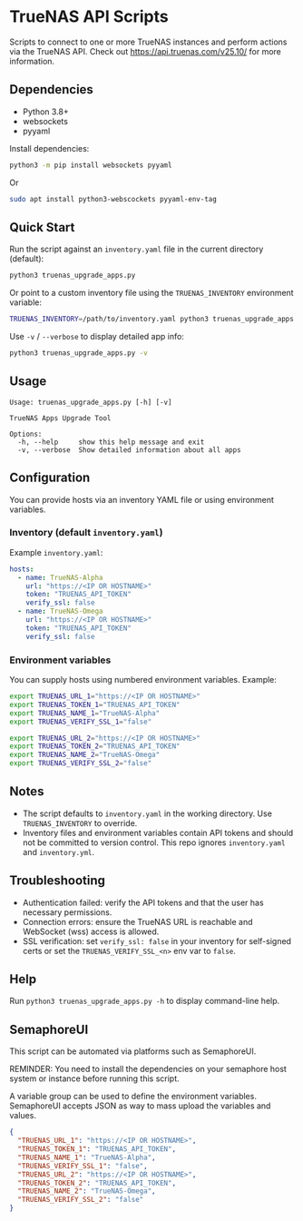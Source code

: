 # TrueNAS API Scripts

Scripts to connect to one or more TrueNAS instances and perform actions via the TrueNAS API. Check out https://api.truenas.com/v25.10/ for more information.

## Dependencies

- Python 3.8+
- websockets
- pyyaml

Install dependencies:

```bash
python3 -m pip install websockets pyyaml
```
Or
```bash
sudo apt install python3-webscockets pyyaml-env-tag
```

## Quick Start

Run the script against an `inventory.yaml` file in the current directory (default):

```bash
python3 truenas_upgrade_apps.py
```

Or point to a custom inventory file using the `TRUENAS_INVENTORY` environment variable:

```bash
TRUENAS_INVENTORY=/path/to/inventory.yaml python3 truenas_upgrade_apps.py
```

Use `-v` / `--verbose` to display detailed app info:

```bash
python3 truenas_upgrade_apps.py -v
```

## Usage

```
Usage: truenas_upgrade_apps.py [-h] [-v]

TrueNAS Apps Upgrade Tool

Options:
  -h, --help     show this help message and exit
  -v, --verbose  Show detailed information about all apps
```

## Configuration

You can provide hosts via an inventory YAML file or using environment variables.

### Inventory (default `inventory.yaml`)

Example `inventory.yaml`:

```yaml
hosts:
  - name: TrueNAS-Alpha
    url: "https://<IP OR HOSTNAME>"
    token: "TRUENAS_API_TOKEN"
    verify_ssl: false
  - name: TrueNAS-Omega
    url: "https://<IP OR HOSTNAME>"
    token: "TRUENAS_API_TOKEN"
    verify_ssl: false
```

### Environment variables

You can supply hosts using numbered environment variables. Example:

```bash
export TRUENAS_URL_1="https://<IP OR HOSTNAME>"
export TRUENAS_TOKEN_1="TRUENAS_API_TOKEN"
export TRUENAS_NAME_1="TrueNAS-Alpha"
export TRUENAS_VERIFY_SSL_1="false"

export TRUENAS_URL_2="https://<IP OR HOSTNAME>"
export TRUENAS_TOKEN_2="TRUENAS_API_TOKEN"
export TRUENAS_NAME_2="TrueNAS-Omega"
export TRUENAS_VERIFY_SSL_2="false"
```

## Notes

- The script defaults to `inventory.yaml` in the working directory. Use `TRUENAS_INVENTORY` to override.
- Inventory files and environment variables contain API tokens and should not be committed to version control. This repo ignores `inventory.yaml` and `inventory.yml`.

## Troubleshooting

- Authentication failed: verify the API tokens and that the user has necessary permissions.
- Connection errors: ensure the TrueNAS URL is reachable and WebSocket (wss) access is allowed.
- SSL verification: set `verify_ssl: false` in your inventory for self-signed certs or set the `TRUENAS_VERIFY_SSL_<n>` env var to `false`.

## Help

Run `python3 truenas_upgrade_apps.py -h` to display command-line help.


## SemaphoreUI

This script can be automated via platforms such as SemaphoreUI. 

REMINDER: You need to install the dependencies on your semaphore host system or instance before running this script.

A variable group can be used to define the environment variables. SemaphoreUI accepts JSON as way to mass upload the variables and values.

```json
{
  "TRUENAS_URL_1": "https://<IP OR HOSTNAME>",
  "TRUENAS_TOKEN_1": "TRUENAS_API_TOKEN",
  "TRUENAS_NAME_1": "TrueNAS-Alpha",
  "TRUENAS_VERIFY_SSL_1": "false",
  "TRUENAS_URL_2": "https://<IP OR HOSTNAME>",
  "TRUENAS_TOKEN_2": "TRUENAS_API_TOKEN",
  "TRUENAS_NAME_2": "TrueNAS-Omega",
  "TRUENAS_VERIFY_SSL_2": "false"
}
```
